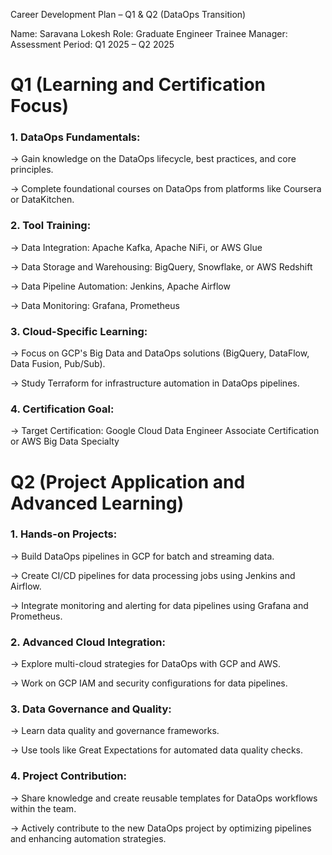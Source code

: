 Career Development Plan – Q1 & Q2 (DataOps Transition)

Name: Saravana Lokesh
Role: Graduate Engineer Trainee
Manager: 
Assessment Period: Q1 2025 – Q2 2025

# Q1 (Learning and Certification Focus)

### 1. DataOps Fundamentals: 

-> Gain knowledge on the DataOps lifecycle, best practices, and core principles.

-> Complete foundational courses on DataOps from platforms like Coursera or DataKitchen.

### 2. Tool Training:

-> Data Integration: Apache Kafka, Apache NiFi, or AWS Glue

-> Data Storage and Warehousing: BigQuery, Snowflake, or AWS Redshift

-> Data Pipeline Automation: Jenkins, Apache Airflow

-> Data Monitoring: Grafana, Prometheus

### 3. Cloud-Specific Learning:

-> Focus on GCP's Big Data and DataOps solutions (BigQuery, DataFlow, Data Fusion, Pub/Sub).

-> Study Terraform for infrastructure automation in DataOps pipelines.

### 4. Certification Goal:

-> Target Certification: Google Cloud Data Engineer Associate Certification or AWS Big Data Specialty


# Q2 (Project Application and Advanced Learning)

### 1. Hands-on Projects:

-> Build DataOps pipelines in GCP for batch and streaming data.

-> Create CI/CD pipelines for data processing jobs using Jenkins and Airflow.

-> Integrate monitoring and alerting for data pipelines using Grafana and Prometheus.

### 2. Advanced Cloud Integration:

-> Explore multi-cloud strategies for DataOps with GCP and AWS.

-> Work on GCP IAM and security configurations for data pipelines.

### 3. Data Governance and Quality:

-> Learn data quality and governance frameworks.

-> Use tools like Great Expectations for automated data quality checks.

### 4. Project Contribution:

-> Share knowledge and create reusable templates for DataOps workflows within the team.

-> Actively contribute to the new DataOps project by optimizing pipelines and enhancing automation strategies.
